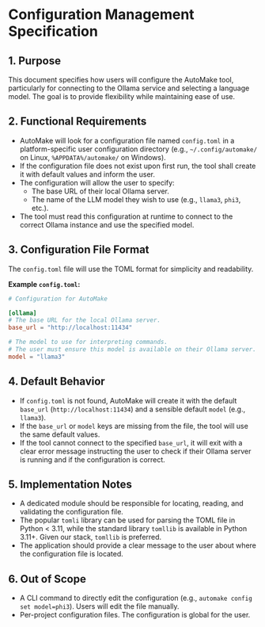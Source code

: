 # Configuration Management Specification

## 1. Purpose
This document specifies how users will configure the AutoMake tool, particularly for connecting to the Ollama service and selecting a language model. The goal is to provide flexibility while maintaining ease of use.

## 2. Functional Requirements
- AutoMake will look for a configuration file named `config.toml` in a platform-specific user configuration directory (e.g., `~/.config/automake/` on Linux, `%APPDATA%/automake/` on Windows).
- If the configuration file does not exist upon first run, the tool shall create it with default values and inform the user.
- The configuration will allow the user to specify:
    - The base URL of their local Ollama server.
    - The name of the LLM model they wish to use (e.g., `llama3`, `phi3`, etc.).
- The tool must read this configuration at runtime to connect to the correct Ollama instance and use the specified model.

## 3. Configuration File Format
The `config.toml` file will use the TOML format for simplicity and readability.

**Example `config.toml`:**
```toml
# Configuration for AutoMake

[ollama]
# The base URL for the local Ollama server.
base_url = "http://localhost:11434"

# The model to use for interpreting commands.
# The user must ensure this model is available on their Ollama server.
model = "llama3"
```

## 4. Default Behavior
- If `config.toml` is not found, AutoMake will create it with the default `base_url` (`http://localhost:11434`) and a sensible default `model` (e.g., `llama3`).
- If the `base_url` or `model` keys are missing from the file, the tool will use the same default values.
- If the tool cannot connect to the specified `base_url`, it will exit with a clear error message instructing the user to check if their Ollama server is running and if the configuration is correct.

## 5. Implementation Notes
- A dedicated module should be responsible for locating, reading, and validating the configuration file.
- The popular `tomli` library can be used for parsing the TOML file in Python < 3.11, while the standard library `tomllib` is available in Python 3.11+. Given our stack, `tomllib` is preferred.
- The application should provide a clear message to the user about where the configuration file is located.

## 6. Out of Scope
- A CLI command to directly edit the configuration (e.g., `automake config set model=phi3`). Users will edit the file manually.
- Per-project configuration files. The configuration is global for the user.
